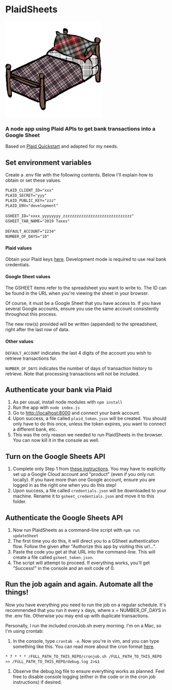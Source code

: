 # PlaidSheets

![PlaidSheets](public/plaidsheets.png)
### A node app using Plaid APIs to get bank transactions into a Google Sheet

Based on [Plaid Quickstart](https://plaid.com/docs/quickstart) and adapted for my needs.

## Set environment variables

Create a .env file with the following contents.  Below I'll explain how to obtain or set these values.

```
PLAID_CLIENT_ID="xxx"
PLAID_SECRET="yyy"
PLAID_PUBLIC_KEY="zzz"
PLAID_ENV="development"

GSHEET_ID="xxxx_yyyyyyyy_zzzzzzzzzzzzzzzzzzzzzzzzzzzzzz"
GSHEET_TAB_NAME="2019 Taxes"

DEFAULT_ACCOUNT="1234"
NUMBER_OF_DAYS="10"
```

#### Plaid values
Obtain your Plaid keys [here](https://dashboard.plaid.com/account/keys).  Development mode is required to use real bank credentials.

#### Google Sheet values
The GSHEET items refer to the spreadsheet you want to write to.  The ID can be found in the URL when you're viewing the sheet in your browser.

Of course, it must be a Google Sheet that you have access to.  If you have several Google accounts, ensure you use the same account consistently throughout this process.

The new row(s) provided will be written (appended) to the spreadsheet, right after the last row of data.


#### Other values
`DEFAULT_ACCOUNT` indicates the last 4 digits of the account you wish to retrieve transactions for.

`NUMBER_OF_DAYS` indicates the number of days of transaction history to retrieve.  Note that processing transactions will not be included.

## Authenticate your bank via Plaid
1. As per usual, install node modules with ```npm install```
1. Run the app with ```node index.js```
1. Go to [http://localhost:8000](http://localhost:8000) and connect your bank account.
1. Upon success, a file called `plaid_token.json` will be created.  You should only have to do this once, unless the token expires, you want to connect a different bank, etc.
1. This was the only reason we needed to run PlaidSheets in the browser.  You can now kill it in the console as well.

## Turn on the Google Sheets API

1. Complete only Step 1 from [these instructions](https://developers.google.com/sheets/api/quickstart/nodejs).  You may have to explicitly set up a Google Cloud account and "product" (even if you only run locally).  If you have more than one Google account, ensure you are logged in as the right one when you do this step!
1. Upon success, a file called `credentials.json` will be downloaded to your machine.  Rename it to `gsheet_credentials.json` and move it to this folder.

## Authenticate the Google Sheets API
1. Now run PlaidSheets as a command-line script with `npm run updateSheet`
1. The first time you do this, it will direct you to a GSheet authentication flow.  Follow the given after "Authorize this app by visiting this url...".
1. Paste the code you get at that URL into the command-line.  This will create a file called `gsheet_token.json`.
1. The script will attempt to proceed.  If everything works, you'll get "Success!" in the console and an exit code of 0.

## Run the job again and again.  Automate all the things!
Now you have everything you need to run the job on a regular schedule.  It's recommended that you run it every x days, where x = NUMBER_OF_DAYS in the .env file.  Otherwise you may end up with duplicate transactions.

Personally, I run the included cronJob.sh every morning.  I'm on a Mac, so I'm using crontab:

1. In the console, type `crontab -e`.  Now you're in vim, and you can type something like this.  You can read more about the cron format [here](http://www.nncron.ru/help/EN/working/cron-format.htm).
```
* 7 * * * /FULL_PATH_TO_THIS_REPO/cronjob.sh /FULL_PATH_TO_THIS_REPO >> /FULL_PATH_TO_THIS_REPO/debug.log 2>&1
```
1. Observe the debug.log file to ensure everything works as planned.  Feel free to disable console logging (either in the code or in the cron job instructions) if desired.
